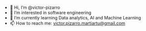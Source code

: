 - 👋 Hi, I’m @victor-pizarro
- 👀 I’m interested in software engineering
- 🌱 I’m currently learning Data analytics, AI and Machine Learning
- 📫 How to reach me: victor.pizarro.martiartu@gmail.com

<!---
victor-pizarro/victor-pizarro is a ✨ special ✨ repository because its `README.md` (this file) appears on your GitHub profile.
You can click the Preview link to take a look at your changes.
--->
